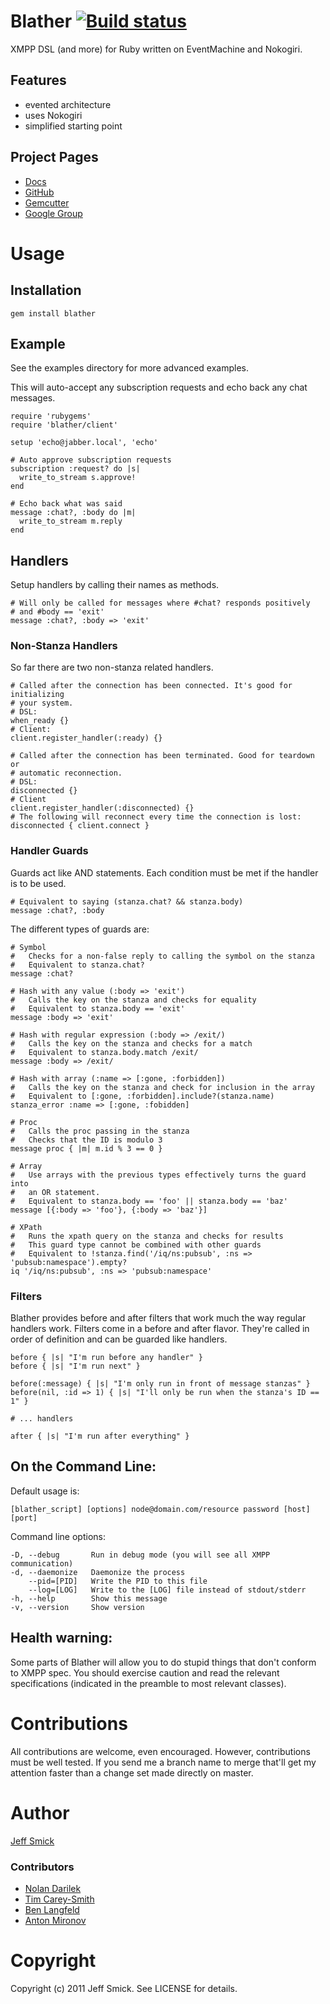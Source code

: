 # Blather [ ![Build status](http://travis-ci.org/sprsquish/blather.png) ](http://travis-ci.org/sprsquish/blather)

XMPP DSL (and more) for Ruby written on EventMachine and Nokogiri.

## Features

* evented architecture
* uses Nokogiri
* simplified starting point

## Project Pages

* [Docs](http://blather.squishtech.com)
* [GitHub](https://github.com/sprsquish/blather)
* [Gemcutter](http://gemcutter.org/gems/blather)
* [Google Group](http://groups.google.com/group/xmpp-blather)

# Usage

## Installation

    gem install blather

## Example

See the examples directory for more advanced examples.

This will auto-accept any subscription requests and echo back any chat messages.

    require 'rubygems'
    require 'blather/client'

    setup 'echo@jabber.local', 'echo'

    # Auto approve subscription requests
    subscription :request? do |s|
      write_to_stream s.approve!
    end

    # Echo back what was said
    message :chat?, :body do |m|
      write_to_stream m.reply
    end

## Handlers

Setup handlers by calling their names as methods.

    # Will only be called for messages where #chat? responds positively
    # and #body == 'exit'
    message :chat?, :body => 'exit'

### Non-Stanza Handlers

So far there are two non-stanza related handlers.

    # Called after the connection has been connected. It's good for initializing
    # your system.
    # DSL:
    when_ready {}
    # Client:
    client.register_handler(:ready) {}

    # Called after the connection has been terminated. Good for teardown or
    # automatic reconnection.
    # DSL:
    disconnected {}
    # Client
    client.register_handler(:disconnected) {}
    # The following will reconnect every time the connection is lost:
    disconnected { client.connect }

### Handler Guards

Guards act like AND statements. Each condition must be met if the handler is to
be used.

    # Equivalent to saying (stanza.chat? && stanza.body)
    message :chat?, :body

The different types of guards are:

    # Symbol
    #   Checks for a non-false reply to calling the symbol on the stanza
    #   Equivalent to stanza.chat?
    message :chat?

    # Hash with any value (:body => 'exit')
    #   Calls the key on the stanza and checks for equality
    #   Equivalent to stanza.body == 'exit'
    message :body => 'exit'

    # Hash with regular expression (:body => /exit/)
    #   Calls the key on the stanza and checks for a match
    #   Equivalent to stanza.body.match /exit/
    message :body => /exit/

    # Hash with array (:name => [:gone, :forbidden])
    #   Calls the key on the stanza and check for inclusion in the array
    #   Equivalent to [:gone, :forbidden].include?(stanza.name)
    stanza_error :name => [:gone, :fobidden]

    # Proc
    #   Calls the proc passing in the stanza
    #   Checks that the ID is modulo 3
    message proc { |m| m.id % 3 == 0 }

    # Array
    #   Use arrays with the previous types effectively turns the guard into
    #   an OR statement.
    #   Equivalent to stanza.body == 'foo' || stanza.body == 'baz'
    message [{:body => 'foo'}, {:body => 'baz'}]

    # XPath
    #   Runs the xpath query on the stanza and checks for results
    #   This guard type cannot be combined with other guards
    #   Equivalent to !stanza.find('/iq/ns:pubsub', :ns => 'pubsub:namespace').empty?
    iq '/iq/ns:pubsub', :ns => 'pubsub:namespace'

### Filters

Blather provides before and after filters that work much the way regular
handlers work. Filters come in a before and after flavor. They're called in
order of definition and can be guarded like handlers.

    before { |s| "I'm run before any handler" }
    before { |s| "I'm run next" }

    before(:message) { |s| "I'm only run in front of message stanzas" }
    before(nil, :id => 1) { |s| "I'll only be run when the stanza's ID == 1" }

    # ... handlers

    after { |s| "I'm run after everything" }

## On the Command Line:

Default usage is:

    [blather_script] [options] node@domain.com/resource password [host] [port]

Command line options:

    -D, --debug       Run in debug mode (you will see all XMPP communication)
    -d, --daemonize   Daemonize the process
        --pid=[PID]   Write the PID to this file
        --log=[LOG]   Write to the [LOG] file instead of stdout/stderr
    -h, --help        Show this message
    -v, --version     Show version

## Health warning:

Some parts of Blather will allow you to do stupid things that don't conform to XMPP
spec. You should exercise caution and read the relevant specifications (indicated in
the preamble to most relevant classes).

# Contributions

All contributions are welcome, even encouraged. However, contributions must be
well tested. If you send me a branch name to merge that'll get my attention faster
than a change set made directly on master.

# Author

[Jeff Smick](http://github.com/sprsquish)

### Contributors

* [Nolan Darilek](http://github.com/thewordnerd)
* [Tim Carey-Smith](http://github.com/halorgium)
* [Ben Langfeld](http://github.com/benlangfeld)
* [Anton Mironov](http://github.com/mironov)

# Copyright

Copyright (c) 2011 Jeff Smick. See LICENSE for details.
